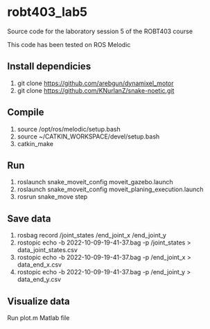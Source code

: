 # robt403_lab5
Source code for the laboratory session 5 of the ROBT403 course

This code has been tested on ROS Melodic

## Install dependicies
  1) git clone https://github.com/arebgun/dynamixel_motor
  2) git clone https://github.com/KNurlanZ/snake-noetic.git
  
## Compile
  1) source /opt/ros/melodic/setup.bash
  2) source ~/CATKIN_WORKSPACE/devel/setup.bash
  3) catkin_make
  
## Run
  1) roslaunch snake_moveit_config moveit_gazebo.launch
  2) roslaunch snake_moveit_config moveit_planing_execution.launch 
  3) rosrun snake_move step
  
## Save data
  1) rosbag record /joint_states /end_joint_x /end_joint_y
  2) rostopic echo -b 2022-10-09-19-41-37.bag -p /joint_states > data_joint_states.csv
  3) rostopic echo -b 2022-10-09-19-41-37.bag -p /end_joint_x > data_end_x.csv
  4) rostopic echo -b 2022-10-09-19-41-37.bag -p /end_joint_y > data_end_y.csv

## Visualize data
  Run plot.m Matlab file
